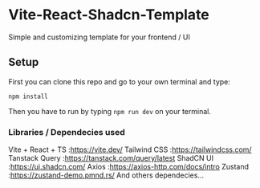 # Vite-React-Shadcn-Template

Simple and customizing template for your frontend / UI 

## Setup

First you can clone this repo and go to your own terminal and type:

<code>npm install</code>

Then you have to run by typing <code>npm run dev</code> on your terminal.

### Libraries / Dependecies used

Vite + React + TS :https://vite.dev/
Tailwind CSS :https://tailwindcss.com/
Tanstack Query :https://tanstack.com/query/latest
ShadCN UI :https://ui.shadcn.com/
Axios :https://axios-http.com/docs/intro
Zustand :https://zustand-demo.pmnd.rs/
And others dependecies...
